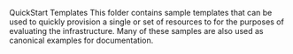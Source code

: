 QuickStart Templates
This folder contains sample templates that can be used to quickly provision a single or set of resources to for the purposes of evaluating the infrastructure. Many of these samples are also used as canonical examples for documentation.
